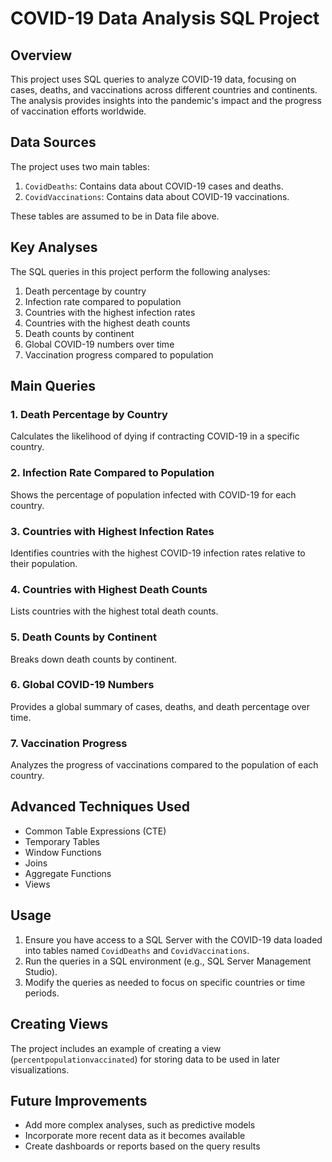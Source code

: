 # COVID-19 Data Analysis SQL Project

## Overview

This project uses SQL queries to analyze COVID-19 data, focusing on cases, deaths, and vaccinations across different countries and continents. The analysis provides insights into the pandemic's impact and the progress of vaccination efforts worldwide.

## Data Sources

The project uses two main tables:
1. `CovidDeaths`: Contains data about COVID-19 cases and deaths.
2. `CovidVaccinations`: Contains data about COVID-19 vaccinations.

These tables are assumed to be in Data file above.

## Key Analyses

The SQL queries in this project perform the following analyses:

1. Death percentage by country
2. Infection rate compared to population
3. Countries with the highest infection rates
4. Countries with the highest death counts
5. Death counts by continent
6. Global COVID-19 numbers over time
7. Vaccination progress compared to population

## Main Queries

### 1. Death Percentage by Country
Calculates the likelihood of dying if contracting COVID-19 in a specific country.

### 2. Infection Rate Compared to Population
Shows the percentage of population infected with COVID-19 for each country.

### 3. Countries with Highest Infection Rates
Identifies countries with the highest COVID-19 infection rates relative to their population.

### 4. Countries with Highest Death Counts
Lists countries with the highest total death counts.

### 5. Death Counts by Continent
Breaks down death counts by continent.

### 6. Global COVID-19 Numbers
Provides a global summary of cases, deaths, and death percentage over time.

### 7. Vaccination Progress
Analyzes the progress of vaccinations compared to the population of each country.

## Advanced Techniques Used

- Common Table Expressions (CTE)
- Temporary Tables
- Window Functions
- Joins
- Aggregate Functions
- Views

## Usage

1. Ensure you have access to a SQL Server with the COVID-19 data loaded into tables named `CovidDeaths` and `CovidVaccinations`.
2. Run the queries in a SQL environment (e.g., SQL Server Management Studio).
3. Modify the queries as needed to focus on specific countries or time periods.

## Creating Views

The project includes an example of creating a view (`percentpopulationvaccinated`) for storing data to be used in later visualizations.

## Future Improvements

- Add more complex analyses, such as predictive models
- Incorporate more recent data as it becomes available
- Create dashboards or reports based on the query results

